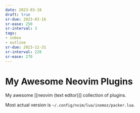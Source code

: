 ```yaml
---
date: 2023-03-18
draft: true
sr-due: 2023-03-16
sr-ease: 250
sr-interval: 3
tags:
- inbox
- outline
sr-due: 2023-12-31
sr-interval: 228
sr-ease: 270
---
```


# My Awesome Neovim Plugins

My awesome [[neovim (text editor)]] collection of plugins.

Most actual version is `~/.config/nvim/lua/inomoz/packer.lua`.